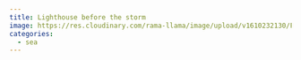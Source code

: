 ```yaml
---
title: Lighthouse before the storm
image: https://res.cloudinary.com/rama-llama/image/upload/v1610232130/Florence_Lighthouse_lnrbpu.jpg
categories:
  - sea
---
```

